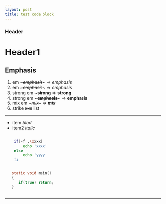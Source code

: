 ```yaml
---
layout: post
title: test code block
---
```


### Header ###

Header1
=======


Emphasis
--------

1. em ~~~*emphasis*~~~ => *emphasis* 
2. em ~~~_emphasis_~~~ => _emphasis_
3. strong em ~~~**strong**~~ => **strong**
4. strong em ~~~__emphasis__~~~ => __emphasis__
5. mix em ~~~*_mix_*~~~ => **_mix_**
6. strike ~~xxx~~
list
----

 - item *blod*
 - item2 _italic_



~~~bash

    if[-f .\xxxx]
        echo 'xxxx'
    else
        echo 'yyyy
    fi
~~~


~~~c

   static void main()
   {
      if(true) return; 
   }
  
~~~

--------